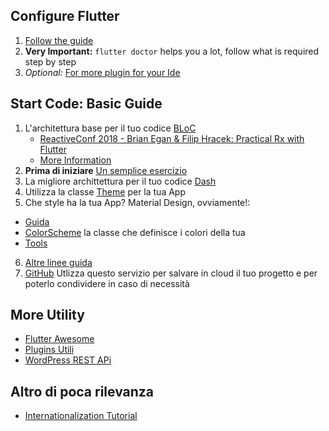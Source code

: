 ## Configure Flutter

1. [Follow the guide](https://flutter.dev/docs/get-started/install)
2. **Very Important:** `flutter doctor` helps you a lot, follow what is required step by step
3. _Optional:_ [For more plugin for your Ide](IntelliJ%20Plugins)

## Start Code: Basic Guide

1. L'architettura base per il tuo codice [BLoC](https://www.didierboelens.com/2018/08/reactive-programming---streams---bloc/)
    - [ReactiveConf 2018 - Brian Egan & Filip Hracek: Practical Rx with Flutter](https://www.youtube.com/watch?v=7O1UO5rEpRc)
    - [More Information](https://medium.com/flutterpub/effective-bloc-pattern-45c36d76d5fe)
2. **Prima di iniziare** [Un semplice esercizio](https://medium.com/flutter-community/flutter-bloc-with-streams-6ed8d0a63bb8)
3. La migliore archittettura per il tuo codice [Dash](https://medium.com/flutter-community/announcing-dash-bloc-provider-made-easy-985f84a68f22)
4. Utilizza la classe [Theme](https://medium.com/@mx_tino/flutter-themes-9cebc0fecd1d) per la tua App
5. Che style ha la tua App? Material Design, ovviamente!:
  - [Guida](https://material.io/design/color/#color-usage-palettes)
  - [ColorScheme](https://api.flutter.dev/flutter/material/ColorScheme-class.html) la classe che definisce i colori della tua
  - [Tools](https://material.io/tools/color/#!/?view.left=0&view.right=0)
6. [Altre linee guida](https://github.com/BreX900/flutter_bucket/blob/master/Buon%20Codice.md)
7. [GitHub](https://github.com/) Utlizza questo servizio per salvare in cloud il tuo progetto e per poterlo condividere in caso di necessità

## More Utility

- [Flutter Awesome](https://github.com/Solido/awesome-flutter/blob/master/README.md)
- [Plugins Utili](https://github.com/BreX900/flutter_bucket/blob/master/plugins_flutter.md)
- [WordPress REST APi](https://github.com/BreX900/flutter_bucket/blob/master/WordPress%20REST%20Api.md)


## Altro di poca rilevanza

- [Internationalization Tutorial](https://medium.com/@datvt9312/flutter-internationalization-tutorials-part-2-intl-package-approach-and-as-plugin-approach-b0aabdb254d8)
